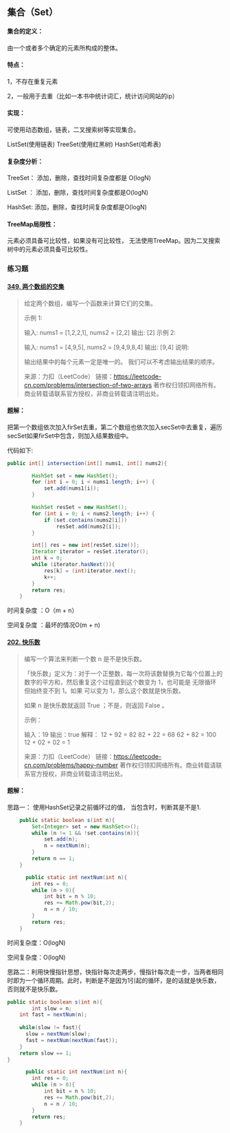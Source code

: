 ## 集合（Set）

#### 集合的定义：

由一个或者多个确定的元素所构成的整体。

#### 特点：

1，不存在重复元素

2，一般用于去重（比如一本书中统计词汇，统计访问网站的ip）

#### 实现：

可使用动态数组，链表，二叉搜索树等实现集合。

ListSet(使用链表)  TreeSet(使用红黑树) HashSet(哈希表)

#### 复杂度分析：

TreeSet： 添加，删除，查找时间复杂度都是 O(logN)

ListSet ： 添加，删除，查找时间复杂度都是O(logN)

HashSet:  添加，删除，查找时间复杂度都是O(logN)

#### TreeMap局限性：

元素必须具备可比较性，如果没有可比较性， 无法使用TreeMap。因为二叉搜索树中的元素必须具备可比较性。



### 练习题

#### [349. 两个数组的交集](https://leetcode-cn.com/problems/intersection-of-two-arrays/)

> 给定两个数组，编写一个函数来计算它们的交集。
>
> 示例 1:
>
> 输入: nums1 = [1,2,2,1], nums2 = [2,2]
> 输出: [2]
> 示例 2:
>
> 输入: nums1 = [4,9,5], nums2 = [9,4,9,8,4]
> 输出: [9,4]
> 说明:
>
> 输出结果中的每个元素一定是唯一的。
> 我们可以不考虑输出结果的顺序。
>
> 来源：力扣（LeetCode）
> 链接：https://leetcode-cn.com/problems/intersection-of-two-arrays
> 著作权归领扣网络所有。商业转载请联系官方授权，非商业转载请注明出处。

#### 题解：

把第一个数组依次加入firSet去重，第二个数组也依次加入secSet中去重复，遍历secSet如果firSet中包含，则加入结果数组中。 

代码如下:

```java
public int[] intersection(int[] nums1, int[] nums2){

        HashSet set = new HashSet();
        for (int i = 0; i < nums1.length; i++) {
            set.add(nums1[i]);
        }

        HashSet resSet = new HashSet();
        for (int i = 0; i < nums2.length; i++) {
            if (set.contains(nums2[i]))
                resSet.add(nums2[i]);
        }

        int[] res = new int[resSet.size()];
        Iterator iterator = resSet.iterator();
        int k = 0;
        while (iterator.hasNext()){
            res[k] = (int)iterator.next();
            k++;
        }
        return res;
    }
```

时间复杂度 ：O（m + n）

空间复杂度 ：最坏的情况O(m + n)



#### [202. 快乐数](https://leetcode-cn.com/problems/happy-number/)

> 编写一个算法来判断一个数 n 是不是快乐数。
>
> 「快乐数」定义为：对于一个正整数，每一次将该数替换为它每个位置上的数字的平方和，然后重复这个过程直到这个数变为 1，也可能是 无限循环 但始终变不到 1。如果 可以变为  1，那么这个数就是快乐数。
>
> 如果 n 是快乐数就返回 True ；不是，则返回 False 。
>
>  
>
> 示例：
>
> 输入：19
> 输出：true
> 解释：
> 12 + 92 = 82
> 82 + 22 = 68
> 62 + 82 = 100
> 12 + 02 + 02 = 1
>
> 来源：力扣（LeetCode）
> 链接：https://leetcode-cn.com/problems/happy-number
> 著作权归领扣网络所有。商业转载请联系官方授权，非商业转载请注明出处。

#### 题解：

思路一： 使用HashSet记录之前循环过的值， 当包含时，判断其是不是1.

```java
    public static boolean s(int n){
        Set<Integer> set = new HashSet<>();
        while (n != 1 && !set.contains(n)){
            set.add(n);
            n = nextNum(n);
        }
        return n == 1;
    }

	  public static int nextNum(int n){
        int res = 0;
        while (n > 0){
            int bit = n % 10;
            res += Math.pow(bit,2);
            n = n / 10;
        }
        return res;
    }
```

时间复杂度：O(logN)

空间复杂度：O(logN)



思路二：利用快慢指针思想，快指针每次走两步，慢指针每次走一步，当两者相同时即为一个循环周期。此时，判断是不是因为1引起的循环，是的话就是快乐数，否则就不是快乐数。

```java
public static boolean s(int n){
 		int slow = n;
  	int fast = nextNum(n);
  
  	while(slow != fast){
      slow = nextNum(slow);
      fast = nextNum(nextNum(fast));
    }
    return slow == 1;
}

	  public static int nextNum(int n){
        int res = 0;
        while (n > 0){
            int bit = n % 10;
            res += Math.pow(bit,2);
            n = n / 10;
        }
        return res;
    }
```

